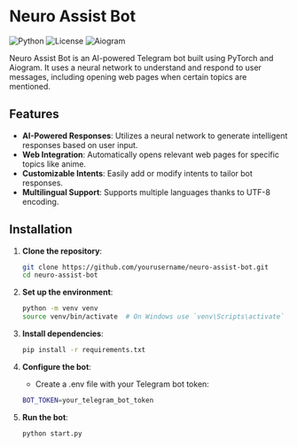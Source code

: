 # Neuro Assist Bot

![Python](https://img.shields.io/badge/Python-3.8%2B-blue)
![License](https://img.shields.io/badge/License-MIT-green)
![Aiogram](https://img.shields.io/badge/Aiogram-2.x-brightgreen)

Neuro Assist Bot is an AI-powered Telegram bot built using PyTorch and Aiogram. It uses a neural network to understand and respond to user messages, including opening web pages when certain topics are mentioned.

## Features

- **AI-Powered Responses**: Utilizes a neural network to generate intelligent responses based on user input.
- **Web Integration**: Automatically opens relevant web pages for specific topics like anime.
- **Customizable Intents**: Easily add or modify intents to tailor bot responses.
- **Multilingual Support**: Supports multiple languages thanks to UTF-8 encoding.

## Installation

1. **Clone the repository**:

   ```bash
   git clone https://github.com/yourusername/neuro-assist-bot.git
   cd neuro-assist-bot
2. **Set up the environment**:
   
   ```bash
   python -m venv venv
   source venv/bin/activate  # On Windows use `venv\Scripts\activate`
3. **Install dependencies**:

   ```bash
   pip install -r requirements.txt
4. **Configure the bot**:
   - Create a .env file with your Telegram bot token:

    ```bash
    BOT_TOKEN=your_telegram_bot_token
5. **Run the bot**:
   ```bash
   python start.py
